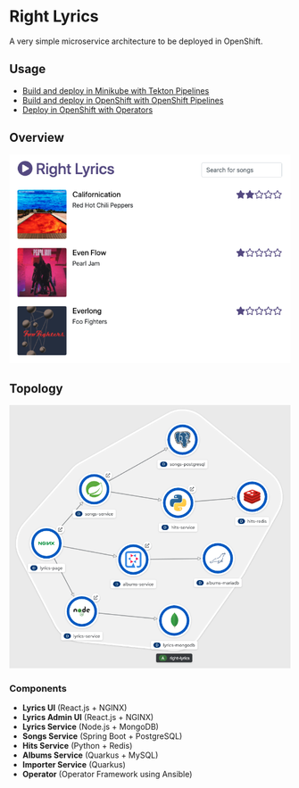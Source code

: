 # Right Lyrics

A very simple microservice architecture to be deployed in OpenShift.

## Usage

* [Build and deploy in Minikube with Tekton Pipelines](./documentation/pipelines/minikube/README.md)
* [Build and deploy in OpenShift with OpenShift Pipelines](./documentation/pipelines/openshift/README.md)
* [Deploy in OpenShift with Operators](./documentation/openshift/operators/README.md)

## Overview

![overview](./documentation/images/overview.png)

## Topology

![topology](./documentation/images/topology.png)

### Components

* **Lyrics UI** (React.js + NGINX)
* **Lyrics Admin UI** (React.js + NGINX)
* **Lyrics Service** (Node.js + MongoDB)
* **Songs Service** (Spring Boot + PostgreSQL)
* **Hits Service** (Python + Redis)
* **Albums Service** (Quarkus + MySQL)
* **Importer Service** (Quarkus)
* **Operator** (Operator Framework using Ansible)